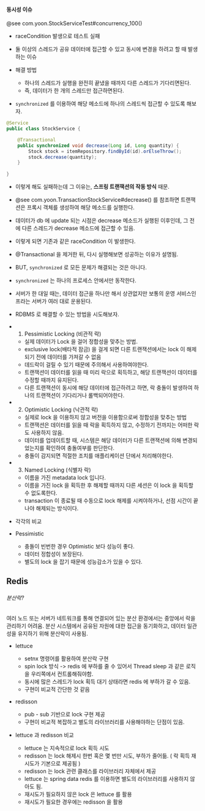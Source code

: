 #### 동시성 이슈  

@see com.yoon.StockServiceTest#concurrency_100()
* raceCondition 발생으로 테스트 실패
* 둘 이상의 스레드가 공유 데이터에 접근할 수 있고 동시에 변경을 하려고 할 때 발생하는 이슈
* 해결 방법
  * 하나의 스레드가 실행을 완전히 끝냈을 때까지 다른 스레드가 기다리면된다.
  * 즉, 데이터가 한 개의 스레드만 접근하면된다.


* `synchronized` 를 이용하여 해당 메소드에 하나의 스레드씩 접근할 수 있도록 해보자. 
```java
@Service
public class StockService {

    @Transactional
    public synchronized void decrease(Long id, Long quantity) {
        Stock stock = itemRepository.findById(id).orElseThrow();
        stock.decrease(quantity);
    }
    
}
``` 

* 이렇게 해도 실패하는데 그 이유는, **스프링 트랜잭션의 작동 방식** 때문.
* @see com.yoon.TransactionStockService#decrease() 를 참조하면 트랜잭션은 프록시 객체를 생성하여 해당 메소드를 실행한다.
* 데이터가 db 에 update 되는 시점은 decrease 메소드가 실행된 이후인데, 그 전에 다른 스레드가 decrease 메소드에 접근할 수 있음.
* 이렇게 되면 기존과 같은 raceCondition 이 발생한다. 
* @Transactional 을 제거한 뒤, 다시 실행해보면 성공하는 이유가 설명됨. 


* BUT, `synchronized` 로 모든 문제가 해결되는 것은 아니다. 
* `synchronized` 는 하나의 프로세스 안에서만 동작한다. 
* 서버가 한 대일 때는, 데이터 접근을 하나만 해서 상관없지만 보통의 운영 서비스인프라는 서버가 여러 대로 운용된다.

* RDBMS 로 해결할 수 있는 방법을 시도해보자. 
* 1. Pessimistic Locking (비관적 락)
  * 실제 데이터가 Lock 을 걸어 정합성을 맞추는 방법. 
  * exclusive lock(배타적 잠금) 을 걸게 되면 다른 트랜잭션에서는 lock 이 해제되기 전에 데이터를 가져갈 수 없음
  * 데드락이 걸릴 수 있기 때문에 주의해서 사용하여야한다. 
  * 트랜잭션이 데이터를 읽을 때 미리 락으로 획득하고, 해당 트랜잭션이 데이터를 수정할 때까지 유지된다. 
  * 다른 트랜잭션이 동시에 해당 데이터에 접근하려고 하면, 락 충돌이 발생하여 하나의 트랜잭션이 기다리거나 롤백되어야한다. 

* 2. Optimistic Locking (낙관적 락)
  * 실제로 lock 을 이용하지 않고 버전을 이용함으로써 정합성을 맞추는 방법
  * 트랜잭션은 데이터를 읽을 때 락을 획득하지 않고, 수정하기 전까지는 어떠한 락도 사용하지 않음.
  * 데이터를 업데이트할 때, 시스템은 해당 데이터가 다른 트랜잭션에 의해 변경되었는지를 확인하여 충돌여부를 판단한다. 
  * 충돌이 감지되면 적절한 조치를 애플리케이션 단에서 처리해야한다. 

* 3. Named Locking (식별자 락)
  * 이름을 가진 metadata lock 입니다. 
  * 이름을 가진 lock 을 획득한 후 해제할 때까지 다른 세션은 이 lock 을 획득할 수 없도록한다. 
  * transaction 이 종료될 때 수동으로 lock 해제를 시켜야하거나, 선점 시간이 끝나야 해제되는 방식이다.
           

* 각각의 비교
* Pessimistic
  * 충돌이 빈번한 경우 Optimistic 보다 성능이 좋다.
  * 데이터 정합성이 보장된다. 
  * 별도의 lock 을 잡기 때문에 성능감소가 있을 수 있다.


## Redis
###### 분산락?
여러 노드 또는 서버가 네트워크를 통해 연결되어 있는 분산 환경에서는 중앙에서 락을 관리하기 어려움. 
분산 시스템에서 공유된 자원에 대한 접근을 동기화하고, 데이터 일관성을 유지하기 위해 분산락이 사용됨.

* lettuce
  * setnx 명령어를 활용하여 분산락 구현
  * spin lock 방식 -> redis 에 부하를 줄 수 있어서 Thread sleep 과 같은 로직을 우리쪽에서 컨트롤해줘야함. 
  * 동시에 많은 스레드가 lock 획득 대기 상태라면 redis 에 부하가 갈 수 있음. 
  * 구현이 비교적 간단한 것 같음
* redisson
  * pub - sub 기반으로 lock 구현 제공 
  * 구현이 비교적 복잡하고 별도의 라이브러리를 사용해야하는 단점이 있음. 

* lettuce 과 redisson 비교
  * lettuce 는 지속적으로 lock 획득 시도
  * redisson 는 lock 해제시 한번 혹은 몇 번만 시도, 부하가 줄어듦. ( 락 획득 재시도가 기본으로 제공됨 )
  * redisson 는 lock 관련 클래스를 라이브러리 자체에서 제공 
  * lettuce 는 spring data redis 를 이용하면 별도의 라이브러리를 사용하지 않아도 됨. 
  * 재시도가 필요하지 않은 lock 은 lettuce 를 활용
  * 재시도가 필요한 경우에는 redisson 을 활용 

